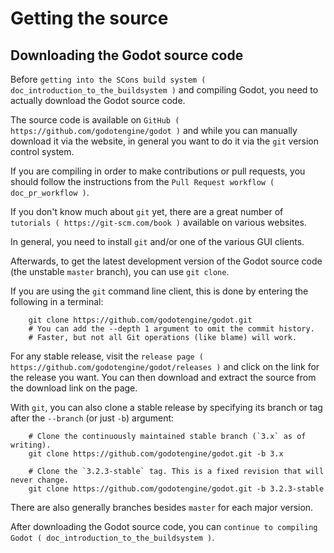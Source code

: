 
# Getting the source

## Downloading the Godot source code

Before `getting into the SCons build system ( doc_introduction_to_the_buildsystem )`
and compiling Godot, you need to actually download the Godot source code.

The source code is available on `GitHub ( https://github.com/godotengine/godot )`
and while you can manually download it via the website, in general you want to
do it via the `git` version control system.

If you are compiling in order to make contributions or pull requests, you should
follow the instructions from the `Pull Request workflow ( doc_pr_workflow )`.

If you don't know much about `git` yet, there are a great number of
`tutorials ( https://git-scm.com/book )` available on various websites.

In general, you need to install `git` and/or one of the various GUI clients.

Afterwards, to get the latest development version of the Godot source code
(the unstable `master` branch), you can use `git clone`.

If you are using the `git` command line client, this is done by entering
the following in a terminal:

```
    git clone https://github.com/godotengine/godot.git
    # You can add the --depth 1 argument to omit the commit history.
    # Faster, but not all Git operations (like blame) will work.
```

For any stable release, visit the `release page ( https://github.com/godotengine/godot/releases )`
and click on the link for the release you want.
You can then download and extract the source from the download link on the page.

With `git`, you can also clone a stable release by specifying its branch or tag
after the `--branch` (or just `-b`) argument:

```
    # Clone the continuously maintained stable branch (`3.x` as of writing).
    git clone https://github.com/godotengine/godot.git -b 3.x

    # Clone the `3.2.3-stable` tag. This is a fixed revision that will never change.
    git clone https://github.com/godotengine/godot.git -b 3.2.3-stable
```

There are also generally branches besides `master` for each major version.

After downloading the Godot source code,
you can `continue to compiling Godot ( doc_introduction_to_the_buildsystem )`.
